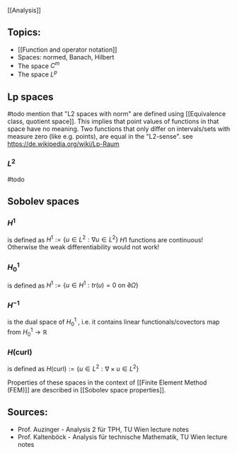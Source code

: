 [[Analysis]]


## Topics:
- [[Function and operator notation]]
- Spaces: normed, Banach, Hilbert
- The space $C^m$
- The space $L^p$

## Lp spaces

#todo mention that "L2 spaces with norm" are defined using [[Equivalence class, quotient space]]. This implies that point values of functions in that space have no meaning. Two functions that only differ on intervals/sets with measure zero (like e.g. points), are equal in the "L2-sense".
see https://de.wikipedia.org/wiki/Lp-Raum
### $L^2$
#todo 

## Sobolev spaces

### $H^1$
is defined as $H^1:=\{u\in L^2: \nabla u\in L^2\}$
$H1$ functions are continuous! Otherwise the weak differentiability would not work!

### $H^1_0$
is defined as $H^1:=\{u\in H^1: tr(u)=0 \text{ on } \partial \Omega\}$

### $H^{-1}$ 
is the dual space of $H^1_0$ , i.e. it contains linear functionals/covectors map from $H_0^1\rightarrow \mathbb{R}$ 

### $H(\text{curl})$
is defined as $H(\text{curl}):=\{u\in L^2: \nabla\times u\in L^2\}$

Properties of these spaces in the context of [[Finite Element Method (FEM)]] are described in [[Sobolev space properties]].



## Sources:
- Prof. Auzinger - Analysis 2 für TPH, TU Wien lecture notes
- Prof. Kaltenböck - Analysis für technische Mathematik, TU Wien lecture notes
